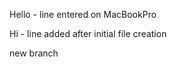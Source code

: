 Hello           - line entered on MacBookPro

Hi              - line added after initial file creation

new branch